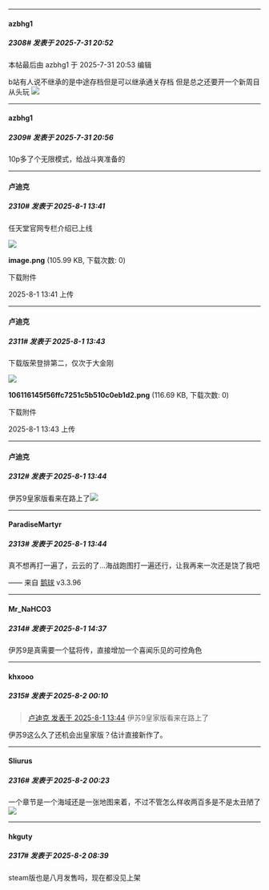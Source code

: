 ﻿
*****

####  azbhg1  
##### 2308#       发表于 2025-7-31 20:52

 本帖最后由 azbhg1 于 2025-7-31 20:53 编辑 

b站有人说不继承的是中途存档但是可以继承通关存档
但是总之还要开一个新周目从头玩
<img src="https://p.sda1.dev/26/8da835d7673196d1237b412fedf182f9/image.jpg" referrerpolicy="no-referrer">


*****

####  azbhg1  
##### 2309#       发表于 2025-7-31 20:56

10p多了个无限模式，给战斗爽准备的


*****

####  卢迪克  
##### 2310#       发表于 2025-8-1 13:41

任天堂官网专栏介绍已上线

<img src="https://img.stage1st.com/forum/202508/01/134133ywiw7f977fk3w7xm.png" referrerpolicy="no-referrer">

<strong>image.png</strong> (105.99 KB, 下载次数: 0)

下载附件

2025-8-1 13:41 上传

*****

####  卢迪克  
##### 2311#       发表于 2025-8-1 13:43

下载版荣登排第二，仅次于大金刚

<img src="https://img.stage1st.com/forum/202508/01/134312lkk398phqk4cq04b.png" referrerpolicy="no-referrer">

<strong>106116145f56ffc7251c5b510c0eb1d2.png</strong> (116.69 KB, 下载次数: 0)

下载附件

2025-8-1 13:43 上传

*****

####  卢迪克  
##### 2312#       发表于 2025-8-1 13:44

伊苏9皇家版看来在路上了<img src="https://static.stage1st.com/image/smiley/face2017/254.png" referrerpolicy="no-referrer">

*****

####  ParadiseMartyr  
##### 2313#       发表于 2025-8-1 13:44

真不想再打一遍了，云云的了…海战跑图打一遍还行，让我再来一次还是饶了我吧

—— 来自 [鹅球](https://www.pgyer.com/GcUxKd4w) v3.3.96


*****

####  Mr_NaHCO3  
##### 2314#       发表于 2025-8-1 14:37

伊苏9是真需要一个猛将传，直接增加一个喜闻乐见的可控角色


*****

####  khxooo  
##### 2315#       发表于 2025-8-2 00:10

<blockquote><a href="httphttps://stage1st.com/2b/forum.php?mod=redirect&amp;goto=findpost&amp;pid=68196089&amp;ptid=2076827" target="_blank">卢迪克 发表于 2025-8-1 13:44</a>
伊苏9皇家版看来在路上了</blockquote>
伊苏9这么久了还机会出皇家版？估计直接新作了。


*****

####  Sliurus  
##### 2316#       发表于 2025-8-2 00:23

一个章节是一个海域还是一张地图来着，不过不管怎么样收两百多是不是太丑陋了<img src="https://static.stage1st.com/image/smiley/face2017/215.gif" referrerpolicy="no-referrer">


*****

####  hkguty  
##### 2317#       发表于 2025-8-2 08:39

steam版也是八月发售吗，现在都没见上架

